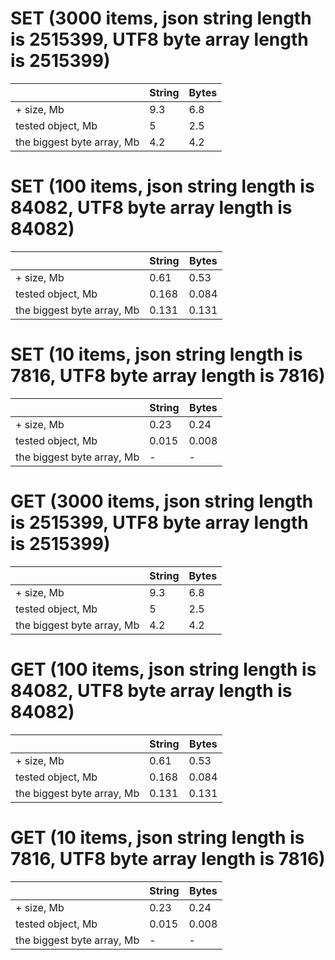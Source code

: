 ﻿# SET (3000 items, json string length is 2515399, UTF8 byte array length is 2515399)

|                              | String      | Bytes     |
| -----------------------------|------------ | ----------|
| + size, Mb                   | 9.3         | 6.8       |
| tested object, Mb            | 5           | 2.5       |
| the biggest byte array, Mb   | 4.2         | 4.2       |

# SET (100 items, json string length is 84082, UTF8 byte array length is 84082)

|                              | String      | Bytes     |
| -----------------------------|------------ | ----------|
| + size, Mb                   | 0.61        | 0.53      |
| tested object, Mb            | 0.168       | 0.084     |
| the biggest byte array, Mb   | 0.131       | 0.131     |

# SET (10 items, json string length is 7816, UTF8 byte array length is 7816)

|                              | String      | Bytes     |
| -----------------------------|------------ | ----------|
| + size, Mb                   | 0.23        | 0.24      |
| tested object, Mb            | 0.015       | 0.008     |
| the biggest byte array, Mb   | -           | -         |

# GET (3000 items, json string length is 2515399, UTF8 byte array length is 2515399)

|                              | String      | Bytes     |
| -----------------------------|------------ | ----------|
| + size, Mb                   | 9.3         | 6.8       |
| tested object, Mb            | 5           | 2.5       |
| the biggest byte array, Mb   | 4.2         | 4.2       |

# GET (100 items, json string length is 84082, UTF8 byte array length is 84082)

|                              | String      | Bytes     |
| -----------------------------|------------ | ----------|
| + size, Mb                   | 0.61        | 0.53      |
| tested object, Mb            | 0.168       | 0.084     |
| the biggest byte array, Mb   | 0.131       | 0.131     |

# GET (10 items, json string length is 7816, UTF8 byte array length is 7816)

|                              | String      | Bytes     |
| -----------------------------|------------ | ----------|
| + size, Mb                   | 0.23        | 0.24      |
| tested object, Mb            | 0.015       | 0.008     |
| the biggest byte array, Mb   | -           | -         |